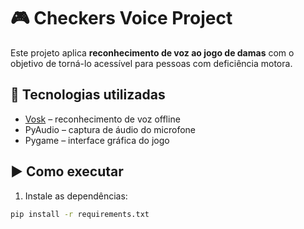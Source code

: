 # 🎮 Checkers Voice Project

Este projeto aplica **reconhecimento de voz ao jogo de damas** com o objetivo de torná-lo acessível para pessoas com deficiência motora.

## 🧠 Tecnologias utilizadas

- [Vosk](https://alphacephei.com/vosk/) – reconhecimento de voz offline
- PyAudio – captura de áudio do microfone
- Pygame – interface gráfica do jogo

## ▶️ Como executar

1. Instale as dependências:
```bash
pip install -r requirements.txt
